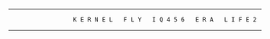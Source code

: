 ___________________________________________________________________________________________________________

                      K E R N E L   F L Y   I Q 4 5 6   E R A   L I F E 2
___________________________________________________________________________________________________________

